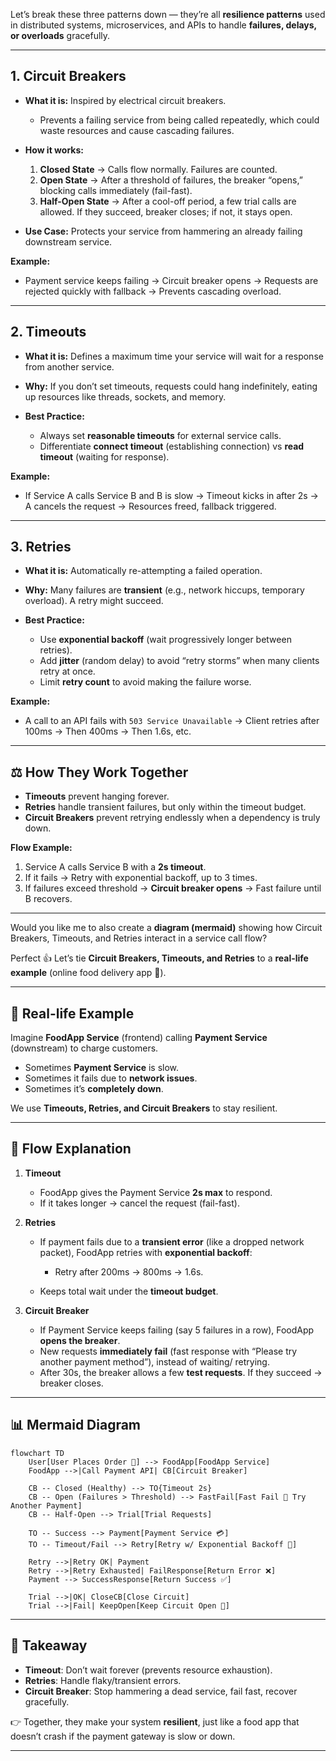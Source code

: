 Let’s break these three patterns down — they’re all **resilience patterns** used in distributed systems, microservices, and APIs to handle **failures, delays, or overloads** gracefully.

---

## 1. **Circuit Breakers**

* **What it is:** Inspired by electrical circuit breakers.

  * Prevents a failing service from being called repeatedly, which could waste resources and cause cascading failures.
* **How it works:**

  1. **Closed State** → Calls flow normally. Failures are counted.
  2. **Open State** → After a threshold of failures, the breaker “opens,” blocking calls immediately (fail-fast).
  3. **Half-Open State** → After a cool-off period, a few trial calls are allowed. If they succeed, breaker closes; if not, it stays open.
* **Use Case:** Protects your service from hammering an already failing downstream service.

**Example:**

* Payment service keeps failing → Circuit breaker opens → Requests are rejected quickly with fallback → Prevents cascading overload.

---

## 2. **Timeouts**

* **What it is:** Defines a maximum time your service will wait for a response from another service.
* **Why:** If you don’t set timeouts, requests could hang indefinitely, eating up resources like threads, sockets, and memory.
* **Best Practice:**

  * Always set **reasonable timeouts** for external service calls.
  * Differentiate **connect timeout** (establishing connection) vs **read timeout** (waiting for response).

**Example:**

* If Service A calls Service B and B is slow → Timeout kicks in after 2s → A cancels the request → Resources freed, fallback triggered.

---

## 3. **Retries**

* **What it is:** Automatically re-attempting a failed operation.
* **Why:** Many failures are **transient** (e.g., network hiccups, temporary overload). A retry might succeed.
* **Best Practice:**

  * Use **exponential backoff** (wait progressively longer between retries).
  * Add **jitter** (random delay) to avoid “retry storms” when many clients retry at once.
  * Limit **retry count** to avoid making the failure worse.

**Example:**

* A call to an API fails with `503 Service Unavailable` → Client retries after 100ms → Then 400ms → Then 1.6s, etc.

---

## ⚖️ How They Work Together

* **Timeouts** prevent hanging forever.
* **Retries** handle transient failures, but only within the timeout budget.
* **Circuit Breakers** prevent retrying endlessly when a dependency is truly down.

**Flow Example:**

1. Service A calls Service B with a **2s timeout**.
2. If it fails → Retry with exponential backoff, up to 3 times.
3. If failures exceed threshold → **Circuit breaker opens** → Fast failure until B recovers.

---

Would you like me to also create a **diagram (mermaid)** showing how Circuit Breakers, Timeouts, and Retries interact in a service call flow?

Perfect 👍 Let’s tie **Circuit Breakers, Timeouts, and Retries** to a **real-life example** (online food delivery app 🍕).

---

## 🛒 Real-life Example

Imagine **FoodApp Service** (frontend) calling **Payment Service** (downstream) to charge customers.

* Sometimes **Payment Service** is slow.
* Sometimes it fails due to **network issues**.
* Sometimes it’s **completely down**.

We use **Timeouts, Retries, and Circuit Breakers** to stay resilient.

---

## 🔑 Flow Explanation

1. **Timeout**

   * FoodApp gives the Payment Service **2s max** to respond.
   * If it takes longer → cancel the request (fail-fast).

2. **Retries**

   * If payment fails due to a **transient error** (like a dropped network packet), FoodApp retries with **exponential backoff**:

     * Retry after 200ms → 800ms → 1.6s.
   * Keeps total wait under the **timeout budget**.

3. **Circuit Breaker**

   * If Payment Service keeps failing (say 5 failures in a row), FoodApp **opens the breaker**.
   * New requests **immediately fail** (fast response with “Please try another payment method”), instead of waiting/ retrying.
   * After 30s, the breaker allows a few **test requests**. If they succeed → breaker closes.

---

## 📊 Mermaid Diagram

```mermaid
flowchart TD
    User[User Places Order 🍔] --> FoodApp[FoodApp Service]
    FoodApp -->|Call Payment API| CB[Circuit Breaker]

    CB -- Closed (Healthy) --> TO{Timeout 2s}
    CB -- Open (Failures > Threshold) --> FastFail[Fast Fail 🚫 Try Another Payment]
    CB -- Half-Open --> Trial[Trial Requests]

    TO -- Success --> Payment[Payment Service 💳]
    TO -- Timeout/Fail --> Retry[Retry w/ Exponential Backoff 🔄]

    Retry -->|Retry OK| Payment
    Retry -->|Retry Exhausted| FailResponse[Return Error ❌]
    Payment --> SuccessResponse[Return Success ✅]

    Trial -->|OK| CloseCB[Close Circuit]
    Trial -->|Fail| KeepOpen[Keep Circuit Open 🚫]
```

---

## 📝 Takeaway

* **Timeout**: Don’t wait forever (prevents resource exhaustion).
* **Retries**: Handle flaky/transient errors.
* **Circuit Breaker**: Stop hammering a dead service, fail fast, recover gracefully.

👉 Together, they make your system **resilient**, just like a food app that doesn’t crash if the payment gateway is slow or down.

---
